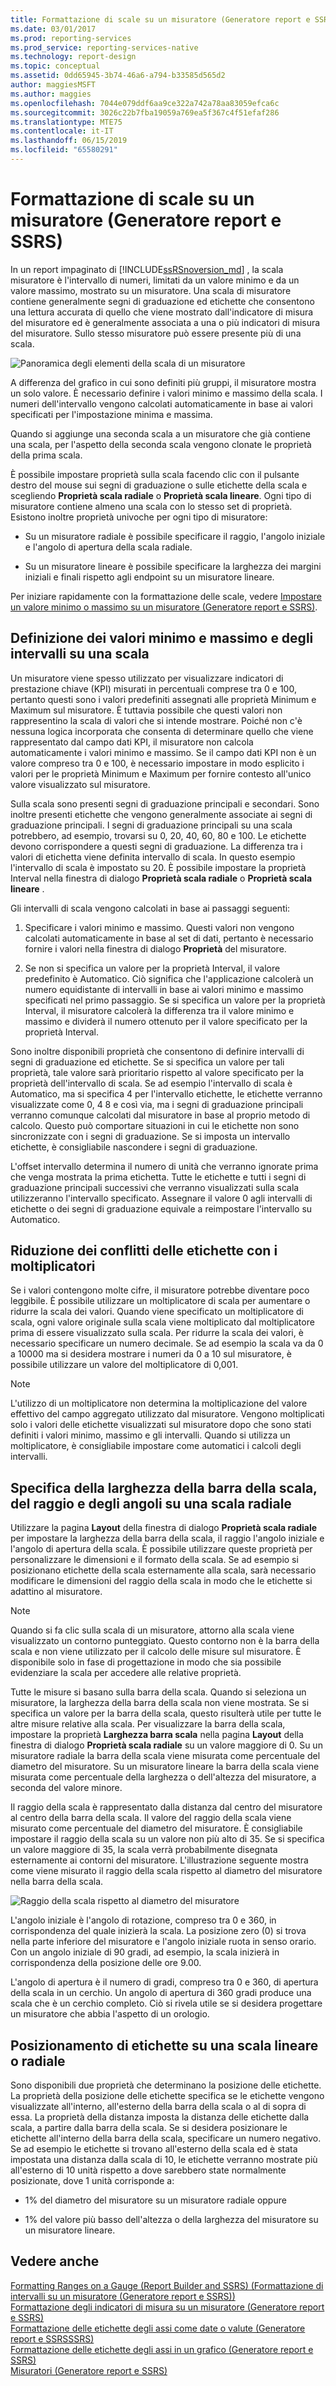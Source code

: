 ```yaml
---
title: Formattazione di scale su un misuratore (Generatore report e SSRS) | Microsoft Docs
ms.date: 03/01/2017
ms.prod: reporting-services
ms.prod_service: reporting-services-native
ms.technology: report-design
ms.topic: conceptual
ms.assetid: 0dd65945-3b74-46a6-a794-b33585d565d2
author: maggiesMSFT
ms.author: maggies
ms.openlocfilehash: 7044e079ddf6aa9ce322a742a78aa83059efca6c
ms.sourcegitcommit: 3026c22b7fba19059a769ea5f367c4f51efaf286
ms.translationtype: MTE75
ms.contentlocale: it-IT
ms.lasthandoff: 06/15/2019
ms.locfileid: "65580291"
---
```

# <a name="formatting-scales-on-a-gauge-report-builder-and-ssrs"></a>Formattazione di scale su un misuratore (Generatore report e SSRS)
  In un report impaginato di [!INCLUDE[ssRSnoversion_md](../../includes/ssrsnoversion-md.md)] , la scala misuratore è l'intervallo di numeri, limitati da un valore minimo e da un valore massimo, mostrato su un misuratore. Una scala di misuratore contiene generalmente segni di graduazione ed etichette che consentono una lettura accurata di quello che viene mostrato dall'indicatore di misura del misuratore ed è generalmente associata a una o più indicatori di misura del misuratore. Sullo stesso misuratore può essere presente più di una scala.  
  
 ![Panoramica degli elementi della scala di un misuratore](../../reporting-services/report-design/media/scaleoverviewdiagram.gif "Panoramica degli elementi della scala di un misuratore")  
  
 A differenza del grafico in cui sono definiti più gruppi, il misuratore mostra un solo valore. È necessario definire i valori minimo e massimo della scala. I numeri dell'intervallo vengono calcolati automaticamente in base ai valori specificati per l'impostazione minima e massima.  
  
 Quando si aggiunge una seconda scala a un misuratore che già contiene una scala, per l'aspetto della seconda scala vengono clonate le proprietà della prima scala.  
  
 È possibile impostare proprietà sulla scala facendo clic con il pulsante destro del mouse sui segni di graduazione o sulle etichette della scala e scegliendo **Proprietà scala radiale** o **Proprietà scala lineare**. Ogni tipo di misuratore contiene almeno una scala con lo stesso set di proprietà. Esistono inoltre proprietà univoche per ogni tipo di misuratore:  
  
-   Su un misuratore radiale è possibile specificare il raggio, l'angolo iniziale e l'angolo di apertura della scala radiale.  
  
-   Su un misuratore lineare è possibile specificare la larghezza dei margini iniziali e finali rispetto agli endpoint su un misuratore lineare.  
  
 Per iniziare rapidamente con la formattazione delle scale, vedere [Impostare un valore minimo o massimo su un misuratore &#40;Generatore report e SSRS&#41;](../../reporting-services/report-design/set-a-minimum-or-maximum-on-a-gauge-report-builder-and-ssrs.md).  
  
##  <a name="DefiningMinMax"></a> Definizione dei valori minimo e massimo e degli intervalli su una scala  
 Un misuratore viene spesso utilizzato per visualizzare indicatori di prestazione chiave (KPI) misurati in percentuali comprese tra 0 e 100, pertanto questi sono i valori predefiniti assegnati alle proprietà Minimum e Maximum sul misuratore. È tuttavia possibile che questi valori non rappresentino la scala di valori che si intende mostrare. Poiché non c'è nessuna logica incorporata che consenta di determinare quello che viene rappresentato dal campo dati KPI, il misuratore non calcola automaticamente i valori minimo e massimo. Se il campo dati KPI non è un valore compreso tra 0 e 100, è necessario impostare in modo esplicito i valori per le proprietà Minimum e Maximum per fornire contesto all'unico valore visualizzato sul misuratore.  
  
 Sulla scala sono presenti segni di graduazione principali e secondari. Sono inoltre presenti etichette che vengono generalmente associate ai segni di graduazione principali. I segni di graduazione principali su una scala potrebbero, ad esempio, trovarsi su 0, 20, 40, 60, 80 e 100. Le etichette devono corrispondere a questi segni di graduazione. La differenza tra i valori di etichetta viene definita intervallo di scala. In questo esempio l'intervallo di scala è impostato su 20. È possibile impostare la proprietà Interval nella finestra di dialogo **Proprietà scala radiale** o **Proprietà scala lineare** .  
  
 Gli intervalli di scala vengono calcolati in base ai passaggi seguenti:  
  
1.  Specificare i valori minimo e massimo. Questi valori non vengono calcolati automaticamente in base al set di dati, pertanto è necessario fornire i valori nella finestra di dialogo **Proprietà** del misuratore.  
  
2.  Se non si specifica un valore per la proprietà Interval, il valore predefinito è Automatico. Ciò significa che l'applicazione calcolerà un numero equidistante di intervalli in base ai valori minimo e massimo specificati nel primo passaggio. Se si specifica un valore per la proprietà Interval, il misuratore calcolerà la differenza tra il valore minimo e massimo e dividerà il numero ottenuto per il valore specificato per la proprietà Interval.  
  
 Sono inoltre disponibili proprietà che consentono di definire intervalli di segni di graduazione ed etichette. Se si specifica un valore per tali proprietà, tale valore sarà prioritario rispetto al valore specificato per la proprietà dell'intervallo di scala. Se ad esempio l'intervallo di scala è Automatico, ma si specifica 4 per l'intervallo etichette, le etichette verranno visualizzate come 0, 4 8 e così via, ma i segni di graduazione principali verranno comunque calcolati dal misuratore in base al proprio metodo di calcolo. Questo può comportare situazioni in cui le etichette non sono sincronizzate con i segni di graduazione. Se si imposta un intervallo etichette, è consigliabile nascondere i segni di graduazione.  
  
 L'offset intervallo determina il numero di unità che verranno ignorate prima che venga mostrata la prima etichetta. Tutte le etichette e tutti i segni di graduazione principali successivi che verranno visualizzati sulla scala utilizzeranno l'intervallo specificato. Assegnare il valore 0 agli intervalli di etichette o dei segni di graduazione equivale a reimpostare l'intervallo su Automatico.  
  
##  <a name="ReducingCollisions"></a> Riduzione dei conflitti delle etichette con i moltiplicatori  
 Se i valori contengono molte cifre, il misuratore potrebbe diventare poco leggibile. È possibile utilizzare un moltiplicatore di scala per aumentare o ridurre la scala dei valori. Quando viene specificato un moltiplicatore di scala, ogni valore originale sulla scala viene moltiplicato dal moltiplicatore prima di essere visualizzato sulla scala. Per ridurre la scala dei valori, è necessario specificare un numero decimale. Se ad esempio la scala va da 0 a 10000 ma si desidera mostrare i numeri da 0 a 10 sul misuratore, è possibile utilizzare un valore del moltiplicatore di 0,001.  
  
> [!NOTE]  
>  L'utilizzo di un moltiplicatore non determina la moltiplicazione del valore effettivo del campo aggregato utilizzato dal misuratore. Vengono moltiplicati solo i valori delle etichette visualizzati sul misuratore dopo che sono stati definiti i valori minimo, massimo e gli intervalli. Quando si utilizza un moltiplicatore, è consigliabile impostare come automatici i calcoli degli intervalli.  
  
##  <a name="SpecifyingScaleBar"></a> Specifica della larghezza della barra della scala, del raggio e degli angoli su una scala radiale  
 Utilizzare la pagina **Layout** della finestra di dialogo **Proprietà scala radiale** per impostare la larghezza della barra della scala, il raggio l'angolo iniziale e l'angolo di apertura della scala. È possibile utilizzare queste proprietà per personalizzare le dimensioni e il formato della scala. Se ad esempio si posizionano etichette della scala esternamente alla scala, sarà necessario modificare le dimensioni del raggio della scala in modo che le etichette si adattino al misuratore.  
  
> [!NOTE]  
>  Quando si fa clic sulla scala di un misuratore, attorno alla scala viene visualizzato un contorno punteggiato. Questo contorno non è la barra della scala e non viene utilizzato per il calcolo delle misure sul misuratore. È disponibile solo in fase di progettazione in modo che sia possibile evidenziare la scala per accedere alle relative proprietà.  
  
 Tutte le misure si basano sulla barra della scala. Quando si seleziona un misuratore, la larghezza della barra della scala non viene mostrata. Se si specifica un valore per la barra della scala, questo risulterà utile per tutte le altre misure relative alla scala. Per visualizzare la barra della scala, impostare la proprietà **Larghezza barra scala** nella pagina **Layout** della finestra di dialogo **Proprietà scala radiale** su un valore maggiore di 0. Su un misuratore radiale la barra della scala viene misurata come percentuale del diametro del misuratore. Su un misuratore lineare la barra della scala viene misurata come percentuale della larghezza o dell'altezza del misuratore, a seconda del valore minore.  
  
 Il raggio della scala è rappresentato dalla distanza dal centro del misuratore al centro della barra della scala. Il valore del raggio della scala viene misurato come percentuale del diametro del misuratore. È consigliabile impostare il raggio della scala su un valore non più alto di 35. Se si specifica un valore maggiore di 35, la scala verrà probabilmente disegnata esternamente ai contorni del misuratore. L'illustrazione seguente mostra come viene misurato il raggio della scala rispetto al diametro del misuratore nella barra della scala.  
  
 ![Raggio della scala rispetto al diametro del misuratore](../../reporting-services/report-design/media/scaleradiusdiagram.gif "Raggio della scala rispetto al diametro del misuratore")  
  
 L'angolo iniziale è l'angolo di rotazione, compreso tra 0 e 360, in corrispondenza del quale inizierà la scala. La posizione zero (0) si trova nella parte inferiore del misuratore e l'angolo iniziale ruota in senso orario. Con un angolo iniziale di 90 gradi, ad esempio, la scala inizierà in corrispondenza della posizione delle ore 9.00.  
  
 L'angolo di apertura è il numero di gradi, compreso tra 0 e 360, di apertura della scala in un cerchio. Un angolo di apertura di 360 gradi produce una scala che è un cerchio completo. Ciò si rivela utile se si desidera progettare un misuratore che abbia l'aspetto di un orologio.  
  
##  <a name="PositioningLabels"></a> Posizionamento di etichette su una scala lineare o radiale  
 Sono disponibili due proprietà che determinano la posizione delle etichette. La proprietà della posizione delle etichette specifica se le etichette vengono visualizzate all'interno, all'esterno della barra della scala o al di sopra di essa. La proprietà della distanza imposta la distanza delle etichette dalla scala, a partire dalla barra della scala. Se si desidera posizionare le etichette all'interno della barra della scala, specificare un numero negativo. Se ad esempio le etichette si trovano all'esterno della scala ed è stata impostata una distanza dalla scala di 10, le etichette verranno mostrate più all'esterno di 10 unità rispetto a dove sarebbero state normalmente posizionate, dove 1 unità corrisponde a:  
  
-   1% del diametro del misuratore su un misuratore radiale oppure  
  
-   1% del valore più basso dell'altezza o della larghezza del misuratore su un misuratore lineare.  
  
## <a name="see-also"></a>Vedere anche  
 [Formatting Ranges on a Gauge &#40;Report Builder and SSRS&#41; (Formattazione di intervalli su un misuratore &#40;Generatore report e SSRS&#41;)](../../reporting-services/report-design/formatting-ranges-on-a-gauge-report-builder-and-ssrs.md)   
 [Formattazione degli indicatori di misura su un misuratore &#40;Generatore report e SSRS&#41;](../../reporting-services/report-design/formatting-pointers-on-a-gauge-report-builder-and-ssrs.md)   
 [Formattazione delle etichette degli assi come date o valute &#40;Generatore report e SSRSSSRS&#41;](../../reporting-services/report-design/format-axis-labels-as-dates-or-currencies-report-builder-and-ssrs.md)   
 [Formattazione delle etichette degli assi in un grafico &#40;Generatore report e SSRS&#41;](../../reporting-services/report-design/formatting-axis-labels-on-a-chart-report-builder-and-ssrs.md)   
 [Misuratori &#40;Generatore report e SSRS&#41;](../../reporting-services/report-design/gauges-report-builder-and-ssrs.md)  
  
  
